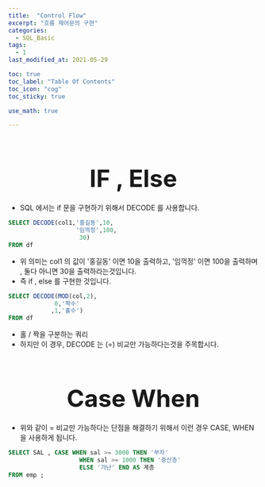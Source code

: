 ```yaml
---
title:  "Control Flow"
excerpt: "흐름 제어문의 구현"
categories:
  - SQL_Basic
tags:
  - 1
last_modified_at: 2021-05-29

toc: true
toc_label: "Table Of Contents"
toc_icon: "cog"
toc_sticky: true

use_math: true

---
```


<br>

# <center><font size="15">IF , Else</font></center> 

- SQL 에서는 if 문을 구현하기 위해서 DECODE 를 사용합니다.

```sql
SELECT DECODE(col1,'홍길동',10,
             	   '임꺽정',100,
             		30)
FROM df             		
```

- 위 의미는 col1 의 값이 '홍길동' 이면 10을 출력하고, '임꺽정' 이면 100을 출력하며 , 둘다 아니면 30을 출력하라는것입니다.
- 즉 if , else 를 구현한 것입니다. 

```sql
SELECT DECODE(MOD(col,2),
			 0,'짝수'
			,1,'홀수') 
FROM df
```

- 홀 / 짝을 구분하는 쿼리
- 하지만 이 경우, DECODE 는 (=) 비교만 가능하다는것을 주목합시다.

<br>

# <center><font size="15">Case When</font></center> 

- 위와 같이 = 비교만 가능하다는 단점을 해결하기 위해서 이런 경우 CASE, WHEN 을 사용하게 됩니다.

```sql
SELECT SAL , CASE WHEN sal >= 3000 THEN '부자'
					WHEN sal >= 1000 THEN '중산층'
					ELSE '가난' END AS 계층
FROM emp ; 
```

